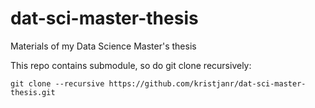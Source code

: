 # dat-sci-master-thesis
Materials of my Data Science Master's thesis


This repo contains submodule, so do git clone recursively:

`git clone --recursive https://github.com/kristjanr/dat-sci-master-thesis.git`
